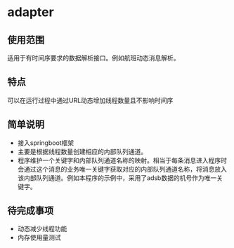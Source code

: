 # adapter
## 使用范围
适用于有时间序要求的数据解析接口。例如航班动态消息解析。

## 特点
可以在运行过程中通过URL动态增加线程数量且不影响时间序

## 简单说明
+ 接入springboot框架
+ 主要是根据线程数量创建相应的内部队列通道。
+ 程序维护一个关键字和内部队列通道名称的映射。相当于每条消息进入程序时会通过这个消息的业务唯一关键字获取对应的内部队列通道名称，将消息放入该内部队列通道。例如本程序的示例中，采用了adsb数据的机号作为唯一关键字。

## 待完成事项
+ 动态减少线程功能
+ 内存使用量测试
